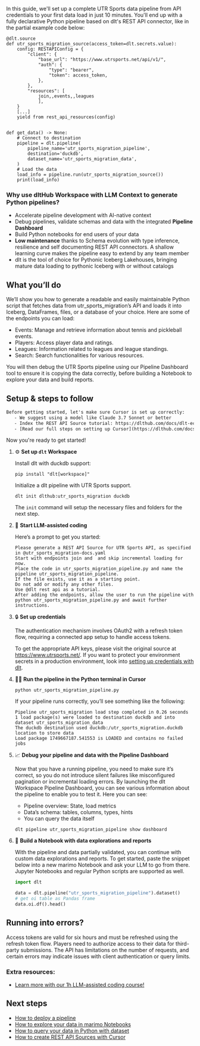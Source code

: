 In this guide, we'll set up a complete UTR Sports data pipeline from API credentials to your first data load in just 10 minutes. You'll end up with a fully declarative Python pipeline based on dlt's REST API connector, like in the partial example code below:

```python-outcome
@dlt.source
def utr_sports_migration_source(access_token=dlt.secrets.value):
    config: RESTAPIConfig = {
        "client": {
            "base_url": "https://www.utrsports.net/api/v1/",
            "auth": {
                "type": "bearer",
                "token": access_token,
            },
        },
        "resources": [
            join,,events,,leagues
            ],
    }
    [...]
    yield from rest_api_resources(config)


def get_data() -> None:
    # Connect to destination
    pipeline = dlt.pipeline(
        pipeline_name='utr_sports_migration_pipeline',
        destination='duckdb',
        dataset_name='utr_sports_migration_data', 
    )
    # Load the data
    load_info = pipeline.run(utr_sports_migration_source())
    print(load_info) 
```

### Why use dltHub Workspace with LLM Context to generate Python pipelines?

- Accelerate pipeline development with AI-native context
- Debug pipelines, validate schemas and data with the integrated **Pipeline Dashboard**
- Build Python notebooks for end users of your data
- **Low maintenance** thanks to Schema evolution with type inference, resilience and self documenting REST API connectors. A shallow learning curve makes the pipeline easy to extend by any team member
- dlt is the tool of choice for Pythonic Iceberg Lakehouses, bringing mature data loading to pythonic Iceberg with or without catalogs

## What you’ll do

We’ll show you how to generate a readable and easily maintainable Python script that fetches data from utr_sports_migration’s API and loads it into Iceberg, DataFrames, files, or a database of your choice. Here are some of the endpoints you can load:

- Events: Manage and retrieve information about tennis and pickleball events.
- Players: Access player data and ratings.
- Leagues: Information related to leagues and league standings.
- Search: Search functionalities for various resources.

You will then debug the UTR Sports pipeline using our Pipeline Dashboard tool to ensure it is copying the data correctly, before building a Notebook to explore your data and build reports.

## Setup & steps to follow

```default
Before getting started, let's make sure Cursor is set up correctly:
   - We suggest using a model like Claude 3.7 Sonnet or better
   - Index the REST API Source tutorial: https://dlthub.com/docs/dlt-ecosystem/verified-sources/rest_api/ and add it to context as **@dlt rest api**
   - [Read our full steps on setting up Cursor](https://dlthub.com/docs/dlt-ecosystem/llm-tooling/cursor-restapi#23-configuring-cursor-with-documentation)
```

Now you're ready to get started!

1. ⚙️ **Set up `dlt` Workspace**
    
    Install dlt with duckdb support:
    ```shell
    pip install "dlt[workspace]"
    ```

    Initialize a dlt pipeline with UTR Sports support.
    ```shell
    dlt init dlthub:utr_sports_migration duckdb
    ```

    The `init` command will setup the necessary files and folders for the next step.
    
2. 🤠 **Start LLM-assisted coding**
    
    Here’s a prompt to get you started:
    
    ```prompt
    Please generate a REST API Source for UTR Sports API, as specified in @utr_sports_migration-docs.yaml 
    Start with endpoints join and  and skip incremental loading for now. 
    Place the code in utr_sports_migration_pipeline.py and name the pipeline utr_sports_migration_pipeline. 
    If the file exists, use it as a starting point. 
    Do not add or modify any other files. 
    Use @dlt rest api as a tutorial. 
    After adding the endpoints, allow the user to run the pipeline with python utr_sports_migration_pipeline.py and await further instructions.
    ```

    
3. 🔒 **Set up credentials** 
    
    The authentication mechanism involves OAuth2 with a refresh token flow, requiring a connected app setup to handle access tokens.
    
    To get the appropriate API keys, please visit the original source at https://www.utrsports.net/.
    If you want to protect your environment secrets in a production environment, look into [setting up credentials with dlt](https://dlthub.com/docs/walkthroughs/add_credentials).
    
4. 🏃‍♀️ **Run the pipeline in the Python terminal in Cursor**
    
    ```shell
    python utr_sports_migration_pipeline.py
    ```
    
    If your pipeline runs correctly, you’ll see something like the following:
    
    ```shell
    Pipeline utr_sports_migration load step completed in 0.26 seconds
    1 load package(s) were loaded to destination duckdb and into dataset utr_sports_migration_data
    The duckdb destination used duckdb:/utr_sports_migration.duckdb location to store data
    Load package 1749667187.541553 is LOADED and contains no failed jobs
    ```
    
5. 📈 **Debug your pipeline and data with the Pipeline Dashboard**

    Now that you have a running pipeline, you need to make sure it’s correct, so you do not introduce silent failures like misconfigured pagination or incremental loading errors. By launching the dlt Workspace Pipeline Dashboard, you can see various information about the pipeline to enable you to test it. Here you can see:
    - Pipeline overview: State, load metrics
    - Data’s schema: tables, columns, types, hints
    - You can query the data itself
    
    ```shell
    dlt pipeline utr_sports_migration_pipeline show dashboard
    ```
    
6. 🐍 **Build a Notebook with data explorations and reports**

    With the pipeline and data partially validated, you can continue with custom data explorations and reports. To get started, paste the snippet below into a new marimo Notebook and ask your LLM to go from there. Jupyter Notebooks and regular Python scripts are supported as well.

    
    ```python
    import dlt

   data = dlt.pipeline("utr_sports_migration_pipeline").dataset()
   # get oi table as Pandas frame
   data.oi.df().head()
    ```

## Running into errors?

Access tokens are valid for six hours and must be refreshed using the refresh token flow. Players need to authorize access to their data for third-party submissions. The API has limitations on the number of requests, and certain errors may indicate issues with client authentication or query limits.

### Extra resources:

- [Learn more with our 1h LLM-assisted coding course!](https://www.youtube.com/watch?v=GGid70rnJuM)

## Next steps

- [How to deploy a pipeline](https://dlthub.com/docs/walkthroughs/deploy-a-pipeline)
- [How to explore your data in marimo Notebooks](https://dlthub.com/docs/general-usage/dataset-access/marimo)
- [How to query your data in Python with dataset](https://dlthub.com/docs/general-usage/dataset-access/dataset)
- [How to create REST API Sources with Cursor](https://dlthub.com/docs/dlt-ecosystem/llm-tooling/cursor-restapi)
